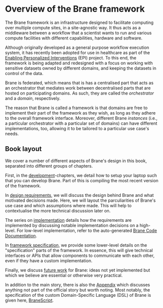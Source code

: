 # Overview of the Brane framework
The Brane framework is an infrastructure designed to facilitate computing over multiple compute sites, in a site-agnostic way. It thus acts as a middleware between a workflow that a scientist wants to run and various compute facilities with different capabilities, hardware and software.

Although originally developed as a general purpose workflow execution system, it has recently been adopted for use in healthcare as part of the [Enabling Personalized Interventions](https://enablingpersonalizedinterventions.nl) (EPI) project. To this end, the framework is being adapted and redesigned with a focus on working with sensitive datasets owned by different domains, and keeping the datasets in control of the data.

Brane is federated, which means that is has a centralised part that acts as an orchestrator that mediates work between decentralised parts that are hosted on participating domains. As such, they are called the _orchestrator_ and a _domain_, respectively.

The reason that Brane is called a framework is that domains are free to implement their part of the framework as they wish, as long as they adhere to the overall framework interface. Moreover, different Brane _instances_ (i.e., a particular orchestrator with a particular set of domains) can have different implementations, too, allowing it to be tailored to a particular use case's needs.

## Book layout
We cover a number of different aspects of Brane's design in this book, separated into different groups of chapters.

First, in the [development](./development/introduction.md)-chapters, we detail how to setup your laptop such that you can develop Brane. Part of this is compiling the most recent version of the framework.

In [design requirements](./requirements/introduction.md), we will discuss the design behind Brane and what motivated decisions made. Here, we will layout the parculiarities of Brane's use case and which assumptions where made. This will help to contextualise the more technical discussion later on.

The series on [implementation](./implementation/introduction.md) details how the requirements are implemented by discussing notable implementation decisions on a high-level. For low-level implementation, refer to the auto-generated [Brane Code Documentation](https://wiki.enablingpersonalizedinterventions.nl/docs.html).

In [framework specification](./spec/introduction.md), we provide some lower-level details on the "specification" parts of the framework. In essence, this will give technical interfaces or APIs that allow components to communicate with each other, even if they have a custom implementation.

Finally, we discuss [future work](./future/introduction.md) for Brane: ideas not yet implemented but which we believe are essential or otherwise very practical.

In addition to the main story, there is also the [Appendix](./appendix/introduction.md) which discusses anything not part of the official story but worth noting. Most notably, the specification of the custom Domain-Specific Language (DSL) of Brane is given here, [BraneScript](./appendix/languages/bscript/introduction.md).
